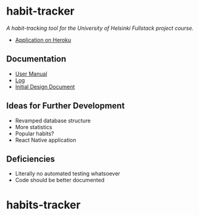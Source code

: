 # habit-tracker

*A habit-tracking tool for the University of Helsinki Fullstack project course.*

- [Application on Heroku](https://nameless-brushlands-80978.herokuapp.com/)

## Documentation

- [User Manual](https://github.com/otsha/habit-tracker/blob/master/documentation/usermanual.md)
- [Log](https://github.com/otsha/habit-tracker/blob/master/documentation/log.md)
- [Initial Design Document](https://github.com/otsha/habit-tracker/blob/master/documentation/design.md)

## Ideas for Further Development

- Revamped database structure
- More statistics
- Popular habits?
- React Native application

## Deficiencies

- Literally no automated testing whatsoever
- Code should be better documented
# habits-tracker
